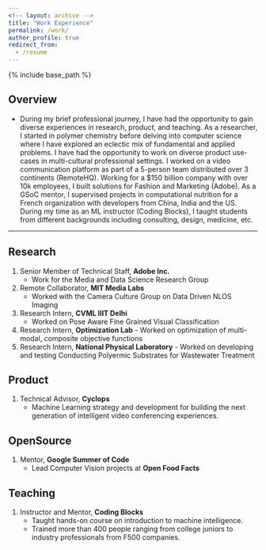 ```yaml
---
<!-- layout: archive -->
title: "Work Experience"
permalink: /work/
author_profile: true
redirect_from:
  - /resume
---
```


{% include base_path %}

<!-- [[PDF]](http://lantaoyu.github.io/files/lantaoyu_cv.pdf) -->

## Overview
* During my brief professional journey, I have had the opportunity to gain diverse experiences in research, product, and teaching. As a researcher, I started in polymer chemistry before delving into computer science where I have explored an eclectic mix of fundamental and applied problems. I have had the opportunity to work on diverse product use-cases in multi-cultural professional settings. I worked on a video communication platform as part of a 5-person team distributed over 3 continents (RemoteHQ). Working for a $150 billion company with over 10k employees, I built solutions for Fashion and Marketing (Adobe). As a GSoC mentor, I supervised projects in computational nutrition for a French organization with developers from China, India and the US. During my time as an ML instructor (Coding Blocks), I taught students from different backgrounds including consulting, design, medicine, etc.

<hr>

<!-- <embed src="http://lantaoyu.com/files/lantaoyu_cv.pdf" width="650" height="1800" type='application/pdf'> -->
## Research
1. Senior Member of Technical Staff, <b>Adobe Inc.</b> &nbsp; &nbsp; <br>
	- Work for the Media and Data Science Research Group
2. Remote Collaborator, <b>MIT Media Labs</b>
	- Worked with the Camera Culture Group on Data Driven NLOS Imaging
3. Research Intern, <b>CVML IIIT Delhi</b>
	- Worked on Pose Aware Fine Grained Visual Classification
4. Research Intern, <b>Optimization Lab</b>
        - Worked on optimization of multi-modal, composite objective functions
5. Research Intern, <b>National Physical Laboratory</b>
        - Worked on developing and testing Conducting Polyermic Substrates for Wastewater Treatment

## Product
1. Technical Advisor, <b>Cyclops</b>
	- Machine Learning strategy and development for building the next generation of intelligent video conferencing experiences.

## OpenSource
1. Mentor, <b>Google Summer of Code</b>
	- Lead Computer Vision projects at <b>Open Food Facts</b>

## Teaching
1. Instructor and Mentor, <b>Coding Blocks</b>
	- Taught hands-on course on introduction to machine intelligence.
	- Trained more than 400 people ranging from college juniors to industry professionals from F500 companies.
